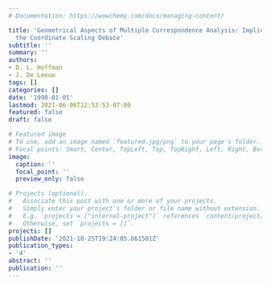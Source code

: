 ```yaml
---
# Documentation: https://wowchemy.com/docs/managing-content/

title: 'Geometrical Aspects of Multiple Correspondence Analysis: Implications for
  the Coordinate Scaling Debate'
subtitle: ''
summary: ''
authors:
- D. L. Hoffman
- J. De Leeuw
tags: []
categories: []
date: '1990-01-01'
lastmod: 2021-06-06T12:53:53-07:00
featured: false
draft: false

# Featured image
# To use, add an image named `featured.jpg/png` to your page's folder.
# Focal points: Smart, Center, TopLeft, Top, TopRight, Left, Right, BottomLeft, Bottom, BottomRight.
image:
  caption: ''
  focal_point: ''
  preview_only: false

# Projects (optional).
#   Associate this post with one or more of your projects.
#   Simply enter your project's folder or file name without extension.
#   E.g. `projects = ["internal-project"]` references `content/project/deep-learning/index.md`.
#   Otherwise, set `projects = []`.
projects: []
publishDate: '2021-10-25T19:24:05.661501Z'
publication_types:
- '4'
abstract: ''
publication: ''
---
```

